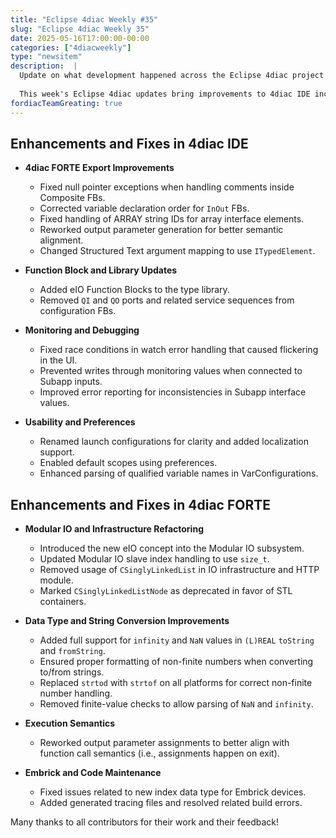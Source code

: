```yaml
---
title: "Eclipse 4diac Weekly #35"
slug: "Eclipse 4diac Weekly 35"
date: 2025-05-16T17:00:00-00:00
categories: ["4diacweekly"]
type: "newsitem"
description:  |
  Update on what development happened across the Eclipse 4diac project in the week from May 9 to May 16, 2025.
  
  This week's Eclipse 4diac updates bring improvements to 4diac IDE including enhanced Structured Text export, improved monitoring stability, and refined function block configuration and type library handling. On 4diac FORTE side the improvements are better modular IO integration, support for non-finite floating-point values, and modernization of internal data structures using standard C++.
fordiacTeamGreating: true
---
```



## Enhancements and Fixes in 4diac IDE

- **4diac FORTE Export Improvements**
  - Fixed null pointer exceptions when handling comments inside Composite FBs.
  - Corrected variable declaration order for `InOut` FBs.
  - Fixed handling of ARRAY string IDs for array interface elements.
  - Reworked output parameter generation for better semantic alignment.
  - Changed Structured Text argument mapping to use `ITypedElement`.

- **Function Block and Library Updates**
  - Added eIO Function Blocks to the type library.
  - Removed `QI` and `QO` ports and related service sequences from configuration FBs.

- **Monitoring and Debugging**
  - Fixed race conditions in watch error handling that caused flickering in the UI.
  - Prevented writes through monitoring values when connected to Subapp inputs.
  - Improved error reporting for inconsistencies in Subapp interface values.

- **Usability and Preferences**
  - Renamed launch configurations for clarity and added localization support.
  - Enabled default scopes using preferences.
  - Enhanced parsing of qualified variable names in VarConfigurations.


## Enhancements and Fixes in 4diac FORTE

- **Modular IO and Infrastructure Refactoring**
  - Introduced the new eIO concept into the Modular IO subsystem.
  - Updated Modular IO slave index handling to use `size_t`.
  - Removed usage of `CSinglyLinkedList` in IO infrastructure and HTTP module.
  - Marked `CSinglyLinkedListNode` as deprecated in favor of STL containers.

- **Data Type and String Conversion Improvements**
  - Added full support for `infinity` and `NaN` values in `(L)REAL` `toString` and `fromString`.
  - Ensured proper formatting of non-finite numbers when converting to/from strings.
  - Replaced `strtod` with `strtof` on all platforms for correct non-finite number handling.
  - Removed finite-value checks to allow parsing of `NaN` and `infinity`.

- **Execution Semantics**
  - Reworked output parameter assignments to better align with function call semantics (i.e., assignments happen on exit).
  
- **Embrick and Code Maintenance**
  - Fixed issues related to new index data type for Embrick devices.
  - Added generated tracing files and resolved related build errors.




Many thanks to all contributors for their work and their feedback!
